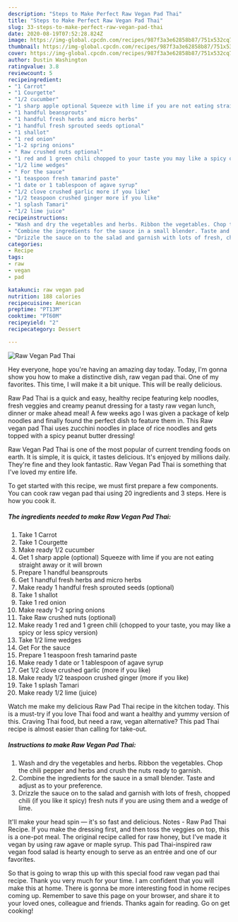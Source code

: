 ```yaml
---
description: "Steps to Make Perfect Raw Vegan Pad Thai"
title: "Steps to Make Perfect Raw Vegan Pad Thai"
slug: 33-steps-to-make-perfect-raw-vegan-pad-thai
date: 2020-08-19T07:52:28.824Z
image: https://img-global.cpcdn.com/recipes/987f3a3e62858b87/751x532cq70/raw-vegan-pad-thai-recipe-main-photo.jpg
thumbnail: https://img-global.cpcdn.com/recipes/987f3a3e62858b87/751x532cq70/raw-vegan-pad-thai-recipe-main-photo.jpg
cover: https://img-global.cpcdn.com/recipes/987f3a3e62858b87/751x532cq70/raw-vegan-pad-thai-recipe-main-photo.jpg
author: Dustin Washington
ratingvalue: 3.8
reviewcount: 5
recipeingredient:
- "1 Carrot"
- "1 Courgette"
- "1/2 cucumber"
- "1 sharp apple optional Squeeze with lime if you are not eating straight away or it will brown"
- "1 handful beansprouts"
- "1 handful fresh herbs and micro herbs"
- "1 handful fresh sprouted seeds optional"
- "1 shallot"
- "1 red onion"
- "1-2 spring onions"
- " Raw crushed nuts optional"
- "1 red and 1 green chili chopped to your taste you may like a spicy or less spicy version"
- "1/2 lime wedges"
- " For the sauce"
- "1 teaspoon fresh tamarind paste"
- "1 date or 1 tablespoon of agave syrup"
- "1/2 clove crushed garlic more if you like"
- "1/2 teaspoon crushed ginger more if you like"
- "1 splash Tamari"
- "1/2 lime juice"
recipeinstructions:
- "Wash and dry the vegetables and herbs. Ribbon the vegetables. Chop the chili pepper and herbs and crush the nuts ready to garnish."
- "Combine the ingredients for the sauce in a small blender. Taste and adjust as to your preference."
- "Drizzle the sauce on to the salad and garnish with lots of fresh, chopped chili (if you like it spicy) fresh nuts if you are using them and a wedge of lime."
categories:
- Recipe
tags:
- raw
- vegan
- pad

katakunci: raw vegan pad 
nutrition: 188 calories
recipecuisine: American
preptime: "PT13M"
cooktime: "PT60M"
recipeyield: "2"
recipecategory: Dessert

---
```



![Raw Vegan Pad Thai](https://img-global.cpcdn.com/recipes/987f3a3e62858b87/751x532cq70/raw-vegan-pad-thai-recipe-main-photo.jpg)

Hey everyone, hope you're having an amazing day today. Today, I'm gonna show you how to make a distinctive dish, raw vegan pad thai. One of my favorites. This time, I will make it a bit unique. This will be really delicious.

Raw Pad Thai is a quick and easy, healthy recipe featuring kelp noodles, fresh veggies and creamy peanut dressing for a tasty raw vegan lunch, dinner or make ahead meal! A few weeks ago I was given a package of kelp noodles and finally found the perfect dish to feature them in. This Raw vegan pad Thai uses zucchini noodles in place of rice noodles and gets topped with a spicy peanut butter dressing!

Raw Vegan Pad Thai is one of the most popular of current trending foods on earth. It is simple, it is quick, it tastes delicious. It's enjoyed by millions daily. They're fine and they look fantastic. Raw Vegan Pad Thai is something that I've loved my entire life.


To get started with this recipe, we must first prepare a few components. You can cook raw vegan pad thai using 20 ingredients and 3 steps. Here is how you cook it.

<!--inarticleads1-->

##### The ingredients needed to make Raw Vegan Pad Thai:

1. Take 1 Carrot
1. Take 1 Courgette
1. Make ready 1/2 cucumber
1. Get 1 sharp apple (optional) Squeeze with lime if you are not eating straight away or it will brown
1. Prepare 1 handful beansprouts
1. Get 1 handful fresh herbs and micro herbs
1. Make ready 1 handful fresh sprouted seeds (optional)
1. Take 1 shallot
1. Take 1 red onion
1. Make ready 1-2 spring onions
1. Take  Raw crushed nuts (optional)
1. Make ready 1 red and 1 green chili (chopped to your taste, you may like a spicy or less spicy version)
1. Take 1/2 lime wedges
1. Get  For the sauce
1. Prepare 1 teaspoon fresh tamarind paste
1. Make ready 1 date or 1 tablespoon of agave syrup
1. Get 1/2 clove crushed garlic (more if you like)
1. Make ready 1/2 teaspoon crushed ginger (more if you like)
1. Take 1 splash Tamari
1. Make ready 1/2 lime (juice)


Watch me make my delicious Raw Pad Thai recipe in the kitchen today. This is a must-try if you love Thai food and want a healthy and yummy version of this. Craving Thai food, but need a raw, vegan alternative? This pad Thai recipe is almost easier than calling for take-out. 

<!--inarticleads2-->

##### Instructions to make Raw Vegan Pad Thai:

1. Wash and dry the vegetables and herbs. Ribbon the vegetables. Chop the chili pepper and herbs and crush the nuts ready to garnish.
1. Combine the ingredients for the sauce in a small blender. Taste and adjust as to your preference.
1. Drizzle the sauce on to the salad and garnish with lots of fresh, chopped chili (if you like it spicy) fresh nuts if you are using them and a wedge of lime.


It&#39;ll make your head spin — it&#39;s so fast and delicious. Notes - Raw Pad Thai Recipe. If you make the dressing first, and then toss the veggies on top, this is a one-pot meal. The original recipe called for raw honey, but I&#39;ve made it vegan by using raw agave or maple syrup. This pad Thai-inspired raw vegan food salad is hearty enough to serve as an entrée and one of our favorites. 

So that is going to wrap this up with this special food raw vegan pad thai recipe. Thank you very much for your time. I am confident that you will make this at home. There is gonna be more interesting food in home recipes coming up. Remember to save this page on your browser, and share it to your loved ones, colleague and friends. Thanks again for reading. Go on get cooking!
